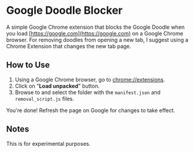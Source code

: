 # Google Doodle Blocker

A simple Google Chrome extension that blocks the Google Doodle when you load [https://google.com](https://google.com) on a Google Chrome browser. For removing doodles from opening a new tab, I suggest using a Chrome Extension that changes the new tab page.

## How to Use

1. Using a Google Chrome browser, go to [chrome://extensions](chrome://extensions).
2. Click on "**Load unpacked**" button.
3. Browse to and select the folder with the `manifest.json` and `removal_script.js` files.

You're done! Refresh the page on Google for changes to take effect.

## Notes

This is for experimental purposes.

